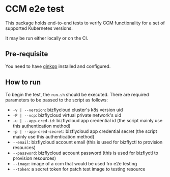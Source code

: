 # CCM e2e test

This package holds end-to-end tests to verify CCM functionality for a set of supported Kubernetes versions.

It may be run either locally or on the CI.

## Pre-requisite

You need to have [ginkgo](https://onsi.github.io/ginkgo/) installed and configured.

## How to run

To begin the test, the `run.sh` should be executed. There are required parameters to be passed to the script as follows:

- `-v | --version`: bizflycloud cluster's k8s version uid
- `-P | --vcp`: bizflycloud virtual private network's uid
- `-u | --app-cred-id`: bizflycloud app credential id (the script mainly use this authentication method)
- `-p | --app-cred-secret`: bizflycloud app credential secret (the script mainly use this authentication method)
- `--email`: bizflycloud account email (this is used for bizflyctl to provision resources)
- `--password`: bizflycloud account password (this is used for bizflyctl to provision resources)
- `--image`: image of a ccm that would be used fro e2e testing
- `--token`: a secret token for patch test image to testing resource
